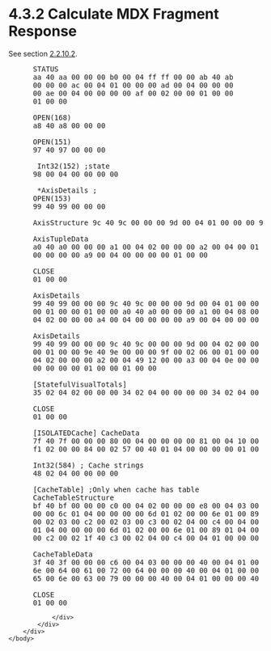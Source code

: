 <html dir="LTR" xmlns:mshelp="http://msdn.microsoft.com/mshelp" xmlns:ddue="http://ddue.schemas.microsoft.com/authoring/2003/5" xmlns:xlink="http://www.w3.org/1999/xlink" xmlns:tool="http://www.microsoft.com/tooltip">
    <head>
        <meta http-equiv="Content-Type" content="text/html; CHARSET=utf-8"></meta>
        <meta name="save" content="history"></meta>
        <title>4.3.2 Calculate MDX Fragment Response</title>
        <xml>
            <mshelp:toctitle title="4.3.2 Calculate MDX Fragment Response"></mshelp:toctitle>
            <mshelp:rltitle title="[MS-SSAS8]: Calculate MDX Fragment Response"></mshelp:rltitle>
            <mshelp:keyword index="A" term="0d79f517-a065-4015-b9c8-c2369a611568"></mshelp:keyword>
            <mshelp:attr name="DCSext.ContentType" value="open specification"></mshelp:attr>
            <mshelp:attr name="AssetID" value="0d79f517-a065-4015-b9c8-c2369a611568"></mshelp:attr>
            <mshelp:attr name="TopicType" value="kbRef"></mshelp:attr>
            <mshelp:attr name="DCSext.Title" value="[MS-SSAS8]: Calculate MDX Fragment Response" />
        </xml>
    </head>
    <body>
        <div id="header">
            <h1 class="heading">4.3.2 Calculate MDX Fragment Response</h1>
        </div>
        <div id="mainSection">
            <div id="mainBody">
                <div id="allHistory" class="saveHistory"></div>
                <div id="sectionSection0" class="section" name="collapseableSection">
                    

<p>See section <a href="9d2042b9-5ccb-410d-aa66-4201d1fd5d64.htm">2.2.10.2</a>.</p>

<dl>
<dd>
<div><pre> STATUS
 aa 40 aa 00 00 00 b0 00 04 ff ff 00 00 ab 40 ab
 00 00 00 ac 00 04 01 00 00 00 ad 00 04 00 00 00
 00 ae 00 04 00 00 00 00 af 00 02 00 00 01 00 00
 01 00 00
  
 OPEN(168)
 a8 40 a8 00 00 00
  
 OPEN(151)
 97 40 97 00 00 00
  
  Int32(152) ;state
 98 00 04 00 00 00 00
  
  *AxisDetails ; 
 OPEN(153)
 99 40 99 00 00 00
  
 AxisStructure 9c 40 9c 00 00 00 9d 00 04 01 00 00 00 9e 40 9e 00 00 00 9f 00 02 06 00 01 00 00 01 00 00
  
 AxisTupleData
 a0 40 a0 00 00 00 a1 00 04 02 00 00 00 a2 00 04 00 01 00 00 a3 00 04 0a 00 00 00 a4 00 04 
 00 00 00 00 a9 00 04 00 00 00 00 01 00 00
  
 CLOSE
 01 00 00
  
 AxisDetails
 99 40 99 00 00 00 9c 40 9c 00 00 00 9d 00 04 01 00 00 00 9e 40 9e 00 00 00 9f 00 02 00  
 00 01 00 00 01 00 00 a0 40 a0 00 00 00 a1 00 04 08 00 00 00 a2 00 04 00 01 00 00 a3 00 
 04 02 00 00 00 a4 00 04 00 00 00 00 a9 00 04 00 00 00 00 01 00 00 01 00 00
  
 AxisDetails
 99 40 99 00 00 00 9c 40 9c 00 00 00 9d 00 04 02 00 00 00 9e 40 9e 00 00 00 9f 00 02 08  
 00 01 00 00 9e 40 9e 00 00 00 9f 00 02 06 00 01 00 00 01 00 00 a0 40 a0 00 00 00 a1 00 
 04 02 00 00 00 a2 00 04 49 12 00 00 a3 00 04 0e 00 00 00 a4 00 04 00 00 00 00 a9 00 04 
 00 00 00 00 01 00 00 01 00 00
  
 [StatefulVisualTotals]
 35 02 04 02 00 00 00 34 02 04 00 00 00 00 34 02 04 00 00 00 00
  
 CLOSE
 01 00 00
  
 [ISOLATEDCache] CacheData
 7f 40 7f 00 00 00 80 00 04 00 00 00 00 81 00 04 10 00 00 00 82 00 04 00 00 00 00 83 00 04 
 f1 02 00 00 84 00 02 57 00 40 01 04 00 00 00 00 01 00 00
  
 Int32(584) ; Cache strings
 48 02 04 00 00 00 00
  
 [CacheTable] ;Only when cache has table
 CacheTableStructure
 bf 40 bf 00 00 00 c0 00 04 02 00 00 00 e8 00 04 03 00 00 00 e9 00 04 00 00 
 00 00 6c 01 04 00 00 00 00 6d 01 02 00 00 6e 01 00 89 01 04 00 00 00 00 c1 
 00 02 03 00 c2 00 02 03 00 c3 00 02 04 00 c4 00 04 00 00 00 00 c5 00 00 6c 
 01 04 00 00 00 00 6d 01 02 00 00 6e 01 00 89 01 04 00 00 00 00 c1 00 02 82 
 00 c2 00 02 1f 40 c3 00 02 04 00 c4 00 04 01 00 00 00 c5 00 00 01 00 00
  
 CacheTableData
 3f 40 3f 00 00 00 c6 00 04 03 00 00 00 40 00 04 01 00 00 00 40 00 12 53 00 74 00 61 00  
 6e 00 64 00 61 00 72 00 64 00 00 00 40 00 04 01 00 00 00 40 00 12 43 00 75 00 72 00 72 00 
 65 00 6e 00 63 00 79 00 00 00 40 00 04 01 00 00 00 40 00 04 23 00 00 00 01 00 00
  
 CLOSE
 01 00 00
</pre></div>
</dd></dl>


                </div>
            </div>
        </div>
    </body>
</html>